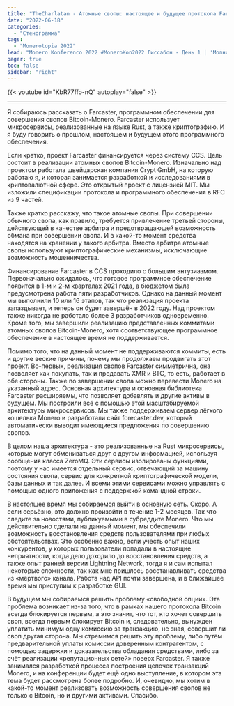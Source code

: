```yaml
---
title: "TheCharlatan - Атомные свопы: настоящее и будущее протокола Farcaster"
date: "2022-06-18"
categories:
  - "Стенограмма"
tags:
  - "Monerotopia 2022"
lead: "Monero Konferenco 2022 #MoneroKon2022 Лиссабон - День 1 | 'Молниеносная' сессия 1"
pager: true
toc: false
sidebar: "right"
---
```


{{< youtube id="KbR77ffo-nQ" autoplay="false" >}}

---

Я  собираюсь рассказать о Farcaster, программном обеспечении для совершения свопов Bitcoin-Monero. Farcaster использует микросервисы, реализованные на языке Rust, а также криптографию. И я буду говорить о прошлом, настоящем и будущем этого программного обеспечения.

Если кратко, проект Farcaster финансируется через систему CCS. Цель состоит в реализации атомных свопов Bitcoin-Monero. Изначально над проектом работала швейцарская компания Crypt GmbH, на которую работаю я, и которая занимается разработкой и исследованиями в криптовалютной сфере. Это открытый проект с лицензией MIT. Мы изложили спецификации протокола и программного обеспечения в RFC из 9 частей.

Также кратко расскажу, что такое атомные свопы. При совершении обычного свопа, как правило, требуется привлечение третьей стороны, действующей в качестве арбитра и предотвращающей возможность обмана при совершении свопа. И в какой-то момент средства находятся на хранении у такого арбитра. Вместо арбитра атомные свопы используют криптографические механизмы, исключающие возможность мошенничества.

Финансирование Farcaster в CCS проходило с большим энтузиазмом. Первоначально ожидалось, что готовое программное обеспечение появится в 1-м и 2-м кварталах 2021 года, а бюджетом была предусмотрена работа пяти разработчиков. Однако на данный момент мы выполнили 10 или 16 этапов, так что реализация проекта запаздывает, и теперь он будет завершён в 2022 году. Над проектом также никогда не работало более 3 разработчиков одновременно. Кроме того, мы завершили реализацию представленных коммитами атомных свопов Bitcoin-Monero, хотя соответствующее программное обеспечение в настоящее время не поддерживается.

Помимо того, что на данный момент не поддерживаются коммиты, есть и другие веские причины, почему мы продолжаем продвигать этот проект. Во-первых, реализация свопов Farcaster симметрична, она позволяет как покупать, так и продавать XMR и BTC, то есть, работает в обе стороны. Также по завершении свопа можно перевести Monero на указанный адрес. Основная архитектура и основная библиотека Farcaster расширяемы, что позволяет добавлять и другие активы в будущем. Мы построили всё с помощью этой масштабируемой архитектуры микросервисов. Мы также поддерживаем сервер лёгкого кошелька Monero и разработали сайт forecaster.dev, который автоматически выводит имеющиеся предложения по совершению свопов.

В целом наша архитектура - это реализованные на Rust микросервисы, которые могут обмениваться друг с другом информацией, используя сообщения класса ZeroMQ. Эти сервисы изолированы функциями, поэтому у нас имеется отдельный сервис, отвечающий за машину состояния свопа, сервис для конкретной криптографической модели, базы данных и так далее. И всеми этими сервисами можно управлять с помощью одного приложения с поддержкой командной строки.

В настоящее время мы собираемся выйти в основную сеть. Скоро. А если серьёзно, это должно произойти в течение 1-2 месяцев. Так что следите за новостями, публикуемыми в субреддите Monero. Что мы действительно сделали на данный момент, мы обеспечили возможность восстановления средств пользователями при любых обстоятельствах. Это особенно важно, если учесть опыт наших конкурентов, у которых пользователи попадали в настоящие неприятности, когда дело доходило до восстановления средств, а также опыт ранней версии Lightning Network, тогда я и сам испытал некоторые сложности, так как мне пришлось восстанавливать средства из «мёртвого» канала. Работа над API почти завершена, и в ближайшее время мы приступим к разработке GUI.

В будущем мы собираемся решить проблему «свободной опции». Эта проблема возникает из-за того, что в рамках нашего протокола Bitcoin всегда блокируется первым, а это значит, что тот, кто хочет совершить своп, всегда первым блокирует Bitcoin и, следовательно, вынужден уплатить минимум одну комиссию за транзакцию, не зная, совершит ли своп другая сторона. Мы стремимся решить эту проблему, либо путём предварительной уплаты комиссии доверенным контрагентом, с помощью задержки и доказательства обладания средствами, либо за счёт реализации «репутационных сетей» поверх Farcaster. Я также занимался разработкой процесса построения цепочек транзакций Monero, и на конференции будет ещё одно выступление, в котором эта тема будет рассмотрена более подробно. И, очевидно, мы хотим в какой-то момент реализовать возможность совершения свопов не только с Bitcoin, но и другими активами. Спасибо.
